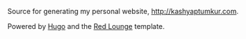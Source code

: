 Source for generating my personal website, http://kashyaptumkur.com.

Powered by [Hugo](http://gohugo.io/) and the [Red Lounge](http://github.com/tmaiaroto/hugo-redlounge) template.

